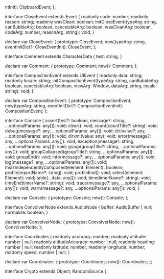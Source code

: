 ntInit): ClipboardEvent;
};

interface CloseEvent extends Event {
    readonly code: number;
    readonly reason: string;
    readonly wasClean: boolean;
    initCloseEvent(typeArg: string, canBubbleArg: boolean, cancelableArg: boolean, wasCleanArg: boolean, codeArg: number, reasonArg: string): void;
}

declare var CloseEvent: {
    prototype: CloseEvent;
    new(typeArg: string, eventInitDict?: CloseEventInit): CloseEvent;
};

interface Comment extends CharacterData {
    text: string;
}

declare var Comment: {
    prototype: Comment;
    new(): Comment;
};

interface CompositionEvent extends UIEvent {
    readonly data: string;
    readonly locale: string;
    initCompositionEvent(typeArg: string, canBubbleArg: boolean, cancelableArg: boolean, viewArg: Window, dataArg: string, locale: string): void;
}

declare var CompositionEvent: {
    prototype: CompositionEvent;
    new(typeArg: string, eventInitDict?: CompositionEventInit): CompositionEvent;
};

interface Console {
    assert(test?: boolean, message?: string, ...optionalParams: any[]): void;
    clear(): void;
    count(countTitle?: string): void;
    debug(message?: any, ...optionalParams: any[]): void;
    dir(value?: any, ...optionalParams: any[]): void;
    dirxml(value: any): void;
    error(message?: any, ...optionalParams: any[]): void;
    exception(message?: string, ...optionalParams: any[]): void;
    group(groupTitle?: string, ...optionalParams: any[]): void;
    groupCollapsed(groupTitle?: string, ...optionalParams: any[]): void;
    groupEnd(): void;
    info(message?: any, ...optionalParams: any[]): void;
    log(message?: any, ...optionalParams: any[]): void;
    msIsIndependentlyComposed(element: Element): boolean;
    profile(reportName?: string): void;
    profileEnd(): void;
    select(element: Element): void;
    table(...data: any[]): void;
    time(timerName?: string): void;
    timeEnd(timerName?: string): void;
    trace(message?: any, ...optionalParams: any[]): void;
    warn(message?: any, ...optionalParams: any[]): void;
}

declare var Console: {
    prototype: Console;
    new(): Console;
};

interface ConvolverNode extends AudioNode {
    buffer: AudioBuffer | null;
    normalize: boolean;
}

declare var ConvolverNode: {
    prototype: ConvolverNode;
    new(): ConvolverNode;
};

interface Coordinates {
    readonly accuracy: number;
    readonly altitude: number | null;
    readonly altitudeAccuracy: number | null;
    readonly heading: number | null;
    readonly latitude: number;
    readonly longitude: number;
    readonly speed: number | null;
}

declare var Coordinates: {
    prototype: Coordinates;
    new(): Coordinates;
};

interface Crypto extends Object, RandomSource {
  